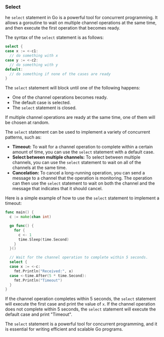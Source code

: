 ### Select

he `select` statement in Go is a powerful tool for concurrent programming. It allows a goroutine to wait on multiple channel operations at the same time, and then execute the first operation that becomes ready.

The syntax of the `select` statement is as follows:

```go
select {
case x := <-c1:
  // do something with x
case y := <-c2:
  // do something with y
default:
  // do something if none of the cases are ready
}
```

The `select` statement will block until one of the following happens:

* One of the channel operations becomes ready.
* The default case is selected.
* The `select` statement is closed.

If multiple channel operations are ready at the same time, one of them will be chosen at random.

The `select` statement can be used to implement a variety of concurrent patterns, such as:

* **Timeout:** To wait for a channel operation to complete within a certain amount of time, you can use the `select` statement with a default case.
* **Select between multiple channels:** To select between multiple channels, you can use the `select` statement to wait on all of the channels at the same time.
* **Cancelation:** To cancel a long-running operation, you can send a message to a channel that the operation is monitoring. The operation can then use the `select` statement to wait on both the channel and the message that indicates that it should cancel.

Here is a simple example of how to use the `select` statement to implement a timeout:

```go
func main() {
  c := make(chan int)

  go func() {
    for {
      c <- 1
      time.Sleep(time.Second)
    }
  }()

  // Wait for the channel operation to complete within 5 seconds.
  select {
  case x := <-c:
    fmt.Println("Received:", x)
  case <-time.After(5 * time.Second):
    fmt.Println("Timeout")
  }
}
```

If the channel operation completes within 5 seconds, the `select` statement will execute the first case and print the value of `x`. If the channel operation does not complete within 5 seconds, the `select` statement will execute the default case and print "Timeout".

The `select` statement is a powerful tool for concurrent programming, and it is essential for writing efficient and scalable Go programs.